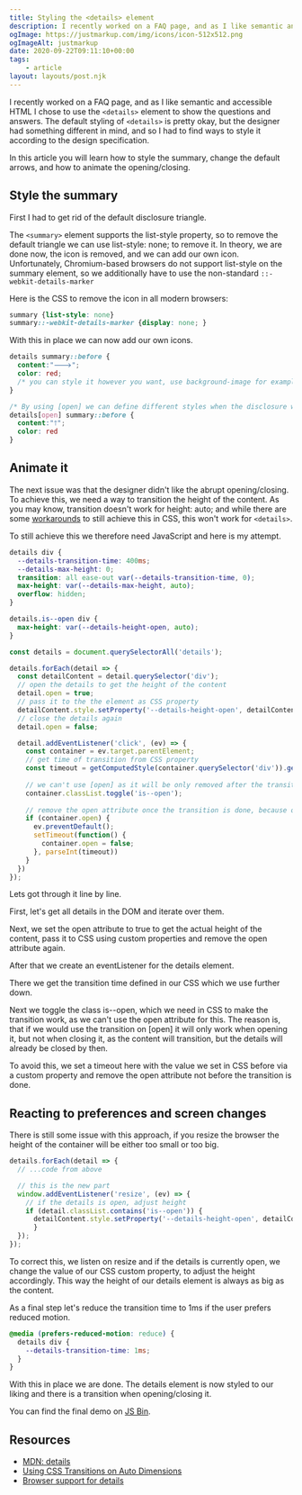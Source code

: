 ```yaml
---
title: Styling the <details> element
description: I recently worked on a FAQ page, and as I like semantic and accessible HTML I chose to use the <details> element to show the questions and answers.
ogImage: https://justmarkup.com/img/icons/icon-512x512.png
ogImageAlt: justmarkup
date: 2020-09-22T09:11:10+00:00
tags:
    - article
layout: layouts/post.njk
---
```


I recently worked on a FAQ page, and as I like semantic and accessible HTML I chose to use the ```<details>``` element to show the questions and answers. The default styling of ```<details>``` is pretty okay, but the designer had something different in mind, and so I had to find ways to style it according to the design specification.

In this article you will learn how to style the summary, change the default arrows, and how to animate the opening/closing.

## Style the summary

First I had to get rid of the default disclosure triangle.

The ```<summary>``` element supports the list-style property, so to remove the default triangle we can use list-style: none; to remove it. In theory, we are done now, the icon is removed, and we can add our own icon. Unfortunately, Chromium-based browsers do not support list-style on the summary element, so we additionally have to use the non-standard ```::-webkit-details-marker```

Here is the CSS to remove the icon in all modern browsers:

```css
summary {list-style: none}
summary::-webkit-details-marker {display: none; }
```

With this in place we can now add our own icons.

```css
details summary::before { 
  content:"🡒"; 
  color: red; 
  /* you can style it however you want, use background-image for example */
}

/* By using [open] we can define different styles when the disclosure widget is open */
details[open] summary::before { 
  content:"🡑"; 
  color: red 
}

```

## Animate it

The next issue was that the designer didn't like the abrupt opening/closing. To achieve this, we need a way to transition the height of the content. As you may know, transition doesn't work for height: auto; and while there are some [workarounds](https://css-tricks.com/using-css-transitions-auto-dimensions/) to still achieve this in CSS, this won't work for ```<details>```.

To still achieve this we therefore need JavaScript and here is my attempt.

``` css
details div {
  --details-transition-time: 400ms;
  --details-max-height: 0;
  transition: all ease-out var(--details-transition-time, 0);
  max-height: var(--details-max-height, auto);
  overflow: hidden;
}

details.is--open div {
  max-height: var(--details-height-open, auto);
}
```

```javascript
const details = document.querySelectorAll('details');

details.forEach(detail => {
  const detailContent = detail.querySelector('div'); 
  // open the details to get the height of the content
  detail.open = true;
  // pass it to the the element as CSS property
  detailContent.style.setProperty('--details-height-open', detailContent.scrollHeight + 'px');
  // close the details again
  detail.open = false;

  detail.addEventListener('click', (ev) => {
    const container = ev.target.parentElement;
    // get time of transition from CSS property
    const timeout = getComputedStyle(container.querySelector('div')).getPropertyValue('--details-transition-time');
    
    // we can't use [open] as it will be only removed after the transition
    container.classList.toggle('is--open');
   
    // remove the open attribute once the transition is done, because otherwise we won't see the transition
    if (container.open) {
      ev.preventDefault();
      setTimeout(function() {
        container.open = false;
      }, parseInt(timeout))
    }
  })
});
```

Lets got through it line by line.

First, let's get all details in the DOM and iterate over them.

Next, we set the open attribute to true to get the actual height of the content, pass it to CSS using custom properties and remove the open attribute again.

After that we create an eventListener for the details element.

There we get the transition time defined in our CSS which we use further down.

Next we toggle the class is--open, which we need in CSS to make the transition work, as we can't use the open attribute for this. The reason is, that if we would use the transition on [open] it will only work when opening it, but not when closing it, as the content will transition, but the details will already be closed by then.

To avoid this, we set a timeout here with the value we set in CSS before via a custom property and remove the open attribute not before the transition is done.

## Reacting to preferences and screen changes

There is still some issue with this approach, if you resize the browser the height of the container will be either too small or too big.

```javascript
details.forEach(detail => {
  // ...code from above

  // this is the new part
  window.addEventListener('resize', (ev) => {
    // if the details is open, adjust height
    if (detail.classList.contains('is--open')) {
      detailContent.style.setProperty('--details-height-open', detailContent.scrollHeight + 'px');
      }
  });
});

```

To correct this, we listen on resize and if the details is currently open, we change the value of our CSS custom property, to adjust the height accordingly. This way the height of our details element is always as big as the content.

As a final step let's reduce the transition time to 1ms if the user prefers reduced motion.

```css
@media (prefers-reduced-motion: reduce) {
  details div {
    --details-transition-time: 1ms;
  }
}
```

With this in place we are done. The details element is now styled to our liking and there is a transition when opening/closing it.

You can find the final demo on [JS Bin](https://jsbin.com/jocuxus/17/edit?html,css,js,output).

## Resources

* [MDN: details](https://developer.mozilla.org/en-US/docs/Web/HTML/Element/details)
* [Using CSS Transitions on Auto Dimensions](https://css-tricks.com/using-css-transitions-auto-dimensions/)
* [Browser support for details](https://caniuse.com/details)